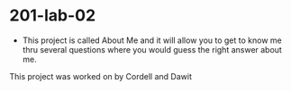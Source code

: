 # 201-lab-02
- This project is called About Me and it will allow you to get to know me thru several questions where you would guess the right answer about me. 

This project was worked on by Cordell and Dawit
